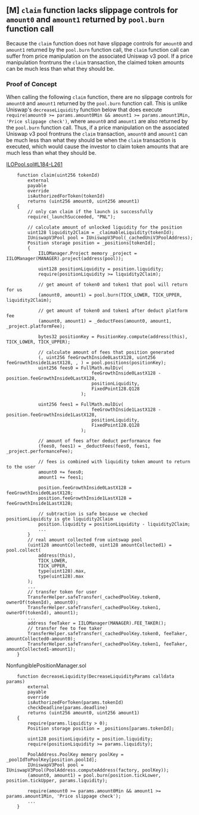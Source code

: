 ## [M] `claim` function lacks slippage controls for `amount0` and `amount1` returned by `pool.burn` function call

Because the `claim` function does not have slippage controls for `amount0` and `amount1` returned by the `pool.burn` function call, the `claim` function call can suffer from price manipulation on the associated Uniswap v3 pool. If a price manipulation frontruns the `claim` transaction, the claimed token amounts can be much less than what they should be.

### Proof of Concept

When calling the following `claim` function, there are no slippage controls for `amount0` and `amount1` returned by the `pool.burn` function call. This is unlike Uniswap's `decreaseLiquidity` function below that does execute `require(amount0 >= params.amount0Min && amount1 >= params.amount1Min, 'Price slippage check')`, where `amount0` and `amount1` are also returned by the `pool.burn` function call. Thus, if a price manipulation on the associated Uniswap v3 pool frontruns the `claim` transaction, `amount0` and `amount1` can be much less than what they should be when the `claim` transaction is executed, which would cause the investor to claim token amounts that are much less than what they should be.

[ILOPool.sol#L184-L261](repos/2024-06-vultisig/src/ILOPool.sol#L184-L261)

```solidity
    function claim(uint256 tokenId)
        external
        payable
        override
        isAuthorizedForToken(tokenId)
        returns (uint256 amount0, uint256 amount1)
    {
        // only can claim if the launch is successfully
        require(_launchSucceeded, "PNL");

        // calculate amount of unlocked liquidity for the position
        uint128 liquidity2Claim = _claimableLiquidity(tokenId);
        IUniswapV3Pool pool = IUniswapV3Pool(_cachedUniV3PoolAddress);
        Position storage position = _positions[tokenId];
        {
            IILOManager.Project memory _project = IILOManager(MANAGER).project(address(pool));

            uint128 positionLiquidity = position.liquidity;
            require(positionLiquidity >= liquidity2Claim);

            // get amount of token0 and token1 that pool will return for us
            (amount0, amount1) = pool.burn(TICK_LOWER, TICK_UPPER, liquidity2Claim);

            // get amount of token0 and token1 after deduct platform fee
            (amount0, amount1) = _deductFees(amount0, amount1, _project.platformFee);

            bytes32 positionKey = PositionKey.compute(address(this), TICK_LOWER, TICK_UPPER);

            // calculate amount of fees that position generated
            (, uint256 feeGrowthInside0LastX128, uint256 feeGrowthInside1LastX128, , ) = pool.positions(positionKey);
            uint256 fees0 = FullMath.mulDiv(
                                feeGrowthInside0LastX128 - position.feeGrowthInside0LastX128,
                                positionLiquidity,
                                FixedPoint128.Q128
                            );
            
            uint256 fees1 = FullMath.mulDiv(
                                feeGrowthInside1LastX128 - position.feeGrowthInside1LastX128,
                                positionLiquidity,
                                FixedPoint128.Q128
                            );

            // amount of fees after deduct performance fee
            (fees0, fees1) = _deductFees(fees0, fees1, _project.performanceFee);

            // fees is combined with liquidity token amount to return to the user
            amount0 += fees0;
            amount1 += fees1;

            position.feeGrowthInside0LastX128 = feeGrowthInside0LastX128;
            position.feeGrowthInside1LastX128 = feeGrowthInside1LastX128;

            // subtraction is safe because we checked positionLiquidity is gte liquidity2Claim
            position.liquidity = positionLiquidity - liquidity2Claim;
            ...
        }
        // real amount collected from uintswap pool
        (uint128 amountCollected0, uint128 amountCollected1) = pool.collect(
            address(this),
            TICK_LOWER,
            TICK_UPPER,
            type(uint128).max,
            type(uint128).max
        );
        ...
        // transfer token for user
        TransferHelper.safeTransfer(_cachedPoolKey.token0, ownerOf(tokenId), amount0);
        TransferHelper.safeTransfer(_cachedPoolKey.token1, ownerOf(tokenId), amount1);
        ...
        address feeTaker = IILOManager(MANAGER).FEE_TAKER();
        // transfer fee to fee taker
        TransferHelper.safeTransfer(_cachedPoolKey.token0, feeTaker, amountCollected0-amount0);
        TransferHelper.safeTransfer(_cachedPoolKey.token1, feeTaker, amountCollected1-amount1);
    }
```

NonfungiblePositionManager.sol

```solidity
    function decreaseLiquidity(DecreaseLiquidityParams calldata params)
        external
        payable
        override
        isAuthorizedForToken(params.tokenId)
        checkDeadline(params.deadline)
        returns (uint256 amount0, uint256 amount1)
    {
        require(params.liquidity > 0);
        Position storage position = _positions[params.tokenId];

        uint128 positionLiquidity = position.liquidity;
        require(positionLiquidity >= params.liquidity);

        PoolAddress.PoolKey memory poolKey = _poolIdToPoolKey[position.poolId];
        IUniswapV3Pool pool = IUniswapV3Pool(PoolAddress.computeAddress(factory, poolKey));
        (amount0, amount1) = pool.burn(position.tickLower, position.tickUpper, params.liquidity);

        require(amount0 >= params.amount0Min && amount1 >= params.amount1Min, 'Price slippage check');
        ...
    }
```



